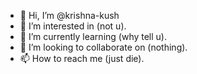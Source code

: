 - 👋 Hi, I’m @krishna-kush
- 👀 I’m interested in (not u).
- 🌱 I’m currently learning (why tell u).
- 💞️ I’m looking to collaborate on (nothing).
- 📫 How to reach me (just die).

<!---
krishna-kush/krishna-kush is a ✨ special ✨ repository because its `README.md` (this file) appears on your GitHub profile.
You can click the Preview link to take a look at your changes.
--->
